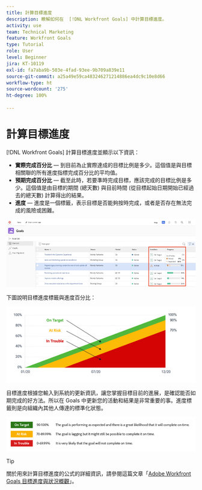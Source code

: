 ```yaml
---
title: 計算目標進度
description: 瞭解如何在  [!DNL Workfront Goals] 中計算目標進度。
activity: use
team: Technical Marketing
feature: Workfront Goals
type: Tutorial
role: User
level: Beginner
jira: KT-10119
exl-id: fa7aba9b-503e-4fad-93ee-9b709a839e11
source-git-commit: a25a49e59ca483246271214886ea4dc9c10e8d66
workflow-type: ht
source-wordcount: '275'
ht-degree: 100%

---
```


# 計算目標進度

[!DNL Workfront Goals] 計算目標進度並顯示以下資訊：

* **實際完成百分比** — 到目前為止實際達成的目標比例是多少。這個值是與目標相關聯的所有進度指標完成百分比的平均值。
* **預期完成百分比** — 截至此時，若要準時完成目標，應該完成的目標比例是多少。這個值是由目標的期間 (總天數) 與目前時間 (從目標起始日期開始已經過去的總天數) 計算得出的結果。
* **進度** — 進度是一個標籤，表示目標是否能夠按時完成，或者是否存在無法完成的風險或困難。

![螢幕擷圖顯示目標進度，位於 [!DNL Workfront Goals]](assets/13-workfront-goals-percent-complete.png)

下圖說明目標進度標籤與進度百分比：

![說明目標進度標籤和進度百分比之間關係的圖表](assets/14-workfront-goals-progress-statuses.jpeg)

目標進度根據您輸入到系統的更新資訊，讓您掌握目標目前的進展，是確認能否如期完成的好方法。所以在 Goals 中更新您的活動和結果是非常重要的事。進度標籤則是向組織內其他人傳達的標準化狀態。

![圖形涵蓋不同進度標籤，其位於 [!DNL Workfront Goals]](assets/15-workfront-goals-progress-bar-code.png)


>[!TIP]
>
>關於用來計算目標進度的公式的詳細資訊，請參閱這篇文章「[Adobe Workfront Goals 目標進度與狀況概觀](https://experienceleague.adobe.com/docs/workfront/using/adobe-workfront-goals/goal-management/calculate-goal-progress.html?lang=zh-Hant#overview-of-goal-progress-and-threshold)」。

